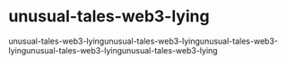 # unusual-tales-web3-lying
unusual-tales-web3-lyingunusual-tales-web3-lyingunusual-tales-web3-lyingunusual-tales-web3-lyingunusual-tales-web3-lying
